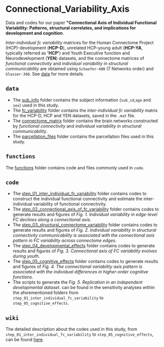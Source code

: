 # Connectional_Variability_Axis
Data and codes for our paper **"Connectional Axis of Individual Functional Variability: Patterns, structural correlates, and implications for development and cognition**.

*Inter-individual fc variability* matrices for the Human Connectome Project (HCP)-development  (**HCP-D**),  unrelated HCP-young adult (**HCP-YA**, typically referred as **'HCP'**) and Youth Executive function and Neurodevelopment (**YEN**) datasets, and the connectome matrices of *functional connectivity* and *individual variability in structural communicability* are obtained using `Schaefer-400` (7 Networks order) and `Glasser-360`.  See [data](data/) for more details.

## `data`
- The [sub_info](data/sub_info) folder contains the subject information (`sub_id`,`age` and `sex`) used in this study. 
- The [fc_variability](data/fc_variability) folder contains the *inter-individual fc variability* matrix for the HCP-D, HCP and YEN datasets, saved in the `.mat` file.
- The [connectome_matrix](data/connectome_matrix) folder contains the brain networks constructed by *functional connectivity* and *individual variability in structural communicability*.
- The [parcellation_files](data/parcellation_files) folder contains the parcellation files used in this study.

## `functions`
The [functions](functions/) folder contains code and files commonly used in `code`.

## `code`

- The [step_01_inter_individual_fc_variability](step_01_inter_individual_fc_variability/) folder contains codes to construct the individual functional connectivity and estimate the inter-individual variability of functional connectivity. 
- The [step_02_connectional_axis_of_fc_variability](step_02_connectional_axis_of_fc_variability/) folder contains codes to generate results and figures of *Fig. 1. Individual variability in edge-level FC declines along a connectional axis*. 
- The [step_03_structural_connectome_variability](step_03_structural_connectome_variability/) folder contains codes to generate results and figures of *Fig. 2. Individual variability in structural connectivity communicability is associated with the connectional axis pattern in FC variability across connectome edges*. 
- The [step_04_developmental_effects](step_04_developmental_effects/) folder contains codes to generate results and figures of *Fig. 3. Connectional axis of FC variability evolves during youth*.
- The [step_05_cognitive_effects](step_05_cognitive_effects/) folder contains codes to generate results and figures of *Fig. 4. The connectional variability axis pattern is associated with the individual differences in higher-order cognitive functions*.
- The scripts to generate the *Fig. 5. Replication in an independent developmental dataset*. can be found in the sensitivity analyses within the aforementioned folders from `step_01_inter_individual_fc_variability` to `step_05_cognitive_effects`.

## `wiki`
The detailed description about the codes used in this study, from `step_01_inter_individual_fc_variability` to `step_05_cognitive_effects`, can be found [here](https://github.com/CuiLabCIBR/Connectional_Variability_axis/wiki).

